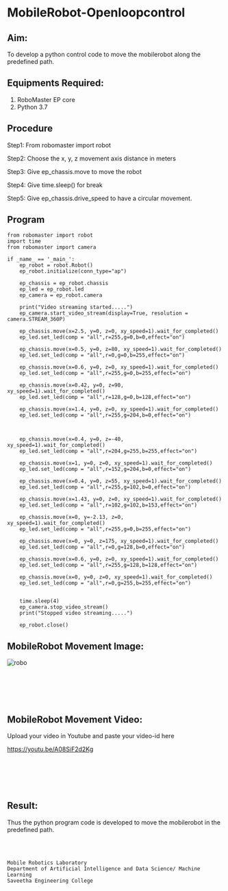 # MobileRobot-Openloopcontrol
## Aim:

To develop a python control code to move the mobilerobot along the predefined path.

## Equipments Required:
1. RoboMaster EP core
2. Python 3.7

## Procedure

Step1: From robomaster import robot

Step2: Choose the x, y, z movement axis distance in meters

Step3: Give ep_chassis.move to move the robot

Step4: Give time.sleep() for break

Step5: Give ep_chassis.drive_speed to have a circular movement.

## Program
```
from robomaster import robot
import time
from robomaster import camera

if _name_ == '_main_':
    ep_robot = robot.Robot()
    ep_robot.initialize(conn_type="ap")

    ep_chassis = ep_robot.chassis
    ep_led = ep_robot.led
    ep_camera = ep_robot.camera

    print("Video streaming started.....")
    ep_camera.start_video_stream(display=True, resolution = camera.STREAM_360P)

    ep_chassis.move(x=2.5, y=0, z=0, xy_speed=1).wait_for_completed()
    ep_led.set_led(comp = "all",r=255,g=0,b=0,effect="on")

    ep_chassis.move(x=0.5, y=0, z=80, xy_speed=1).wait_for_completed()
    ep_led.set_led(comp = "all",r=0,g=0,b=255,effect="on")

    ep_chassis.move(x=0.6, y=0, z=0, xy_speed=1).wait_for_completed()
    ep_led.set_led(comp = "all",r=255,g=0,b=255,effect="on")

    ep_chassis.move(x=0.42, y=0, z=90, xy_speed=1).wait_for_completed()
    ep_led.set_led(comp = "all",r=128,g=0,b=128,effect="on")

    ep_chassis.move(x=1.4, y=0, z=0, xy_speed=1).wait_for_completed()
    ep_led.set_led(comp = "all",r=255,g=204,b=0,effect="on")
    


    ep_chassis.move(x=0.4, y=0, z=-40, xy_speed=1).wait_for_completed()
    ep_led.set_led(comp = "all",r=204,g=255,b=255,effect="on")

    ep_chassis.move(x=1, y=0, z=0, xy_speed=1).wait_for_completed()
    ep_led.set_led(comp = "all",r=152,g=204,b=0,effect="on")

    ep_chassis.move(x=0.4, y=0, z=55, xy_speed=1).wait_for_completed()
    ep_led.set_led(comp = "all",r=255,g=102,b=0,effect="on")

    ep_chassis.move(x=1.43, y=0, z=0, xy_speed=1).wait_for_completed()
    ep_led.set_led(comp = "all",r=102,g=102,b=153,effect="on")

    ep_chassis.move(x=0, y=-2.13, z=0, xy_speed=1).wait_for_completed()
    ep_led.set_led(comp = "all",r=255,g=0,b=255,effect="on")

    ep_chassis.move(x=0, y=0, z=175, xy_speed=1).wait_for_completed()
    ep_led.set_led(comp = "all",r=0,g=128,b=0,effect="on")

    ep_chassis.move(x=0.6, y=0, z=0, xy_speed=1).wait_for_completed()
    ep_led.set_led(comp = "all",r=255,g=128,b=128,effect="on")

    ep_chassis.move(x=0, y=0, z=0, xy_speed=1).wait_for_completed()
    ep_led.set_led(comp = "all",r=0,g=255,b=255,effect="on")


    time.sleep(4)
    ep_camera.stop_video_stream()
    print("Stopped video streaming.....")

    ep_robot.close()
```


## MobileRobot Movement Image:

![robo](./img/robomaster.png)





<br/>
<br/>
<br/>
<br/>

## MobileRobot Movement Video:

Upload your video in Youtube and paste your video-id here

https://youtu.be/A08SiF2d2Kg

<br/>
<br/>
<br/>
<br/>

## Result:
Thus the python program code is developed to move the mobilerobot in the predefined path.


<br/>
<br/>

```
Mobile Robotics Laboratory
Department of Artificial Intelligence and Data Science/ Machine Learning
Saveetha Engineering College
```
